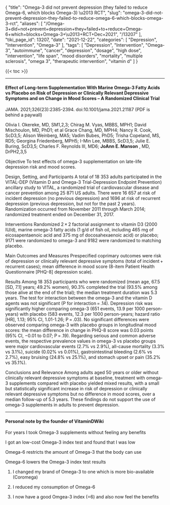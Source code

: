 {
    "title": "Omega-3 did not prevent depression (they failed to reduce Omega-6, which blocks Omega-3) \u2013 RCT",
    "slug": "omega-3-did-not-prevent-depression-they-failed-to-reduce-omega-6-which-blocks-omega-3-rct",
    "aliases": [
        "/Omega-3+did+not+prevent+depression+they+failed+to+reduce+Omega-6+which+blocks+Omega-3+\u2013+RCT+Dec+2021",
        "/13207"
    ],
    "tiki_page_id": 13207,
    "date": "2021-12-22",
    "categories": [
        "Depression",
        "Intervention",
        "Omega-3"
    ],
    "tags": [
        "Depression",
        "Intervention",
        "Omega-3",
        "autoimmune",
        "cancer",
        "depression",
        "dosage",
        "high dose",
        "intervention",
        "life span",
        "mood disorders",
        "mortality",
        "multiple sclerosis",
        "omega 3",
        "therapeutic intervention",
        "vitamin d"
    ]
}


{{< toc >}}

---

#### Effect of Long-term Supplementation With Marine Omega-3 Fatty Acids vs Placebo on Risk of Depression or Clinically Relevant Depressive Symptoms and on Change in Mood Scores – A Randomized Clinical Trial

JAMA. 2021;326(23):2385-2394. doi:10.1001/jama.2021.21187 (PDF is behind a paywall)

Olivia I. Okereke, MD, SM1,2,3; Chirag M. Vyas, MBBS, MPH1; David Mischoulon, MD, PhD1; et al Grace Chang, MD, MPH4; Nancy R. Cook, ScD3,5; Alison Weinberg, MA5; Vadim Bubes, PhD5; Trisha Copeland, MS, RD5; Georgina Friedenberg, MPH5; I-Min Lee, MBBS, ScD3,5; Julie E. Buring, ScD3,5; Charles F. Reynolds III, MD6;  **JoAnn E. Manson** , MD, DrPH2,3,5

Objective  To test effects of omega-3 supplementation on late-life depression risk and mood scores.

Design, Setting, and Participants  A total of 18 353 adults participated in the VITAL-DEP (Vitamin D and Omega-3 Trial-Depression Endpoint Prevention) ancillary study to VITAL, a randomized trial of cardiovascular disease and cancer prevention among 25 871 US adults. There were 16 657 at risk of incident depression (no previous depression) and 1696 at risk of recurrent depression (previous depression, but not for the past 2 years). Randomization occurred from November 2011 through March 2014; randomized treatment ended on December 31, 2017.

Interventions  Randomized 2 × 2 factorial assignment to vitamin D3 (2000 IU/d), marine omega-3 fatty acids (1 g/d of fish oil, including 465 mg of eicosapentaenoic acid and 375 mg of docosahexaenoic acid) or placebo; 9171 were randomized to omega-3 and 9182 were randomized to matching placebo.

Main Outcomes and Measures  Prespecified coprimary outcomes were risk of depression or clinically relevant depressive symptoms (total of incident + recurrent cases); mean difference in mood score (8-item Patient Health Questionnaire <span>[PHQ-8]</span> depression scale).

Results  Among 18 353 participants who were randomized (mean age, 67.5 <span>[SD, 7.1]</span> years; 49.2% women), 90.3% completed the trial (93.5% among those alive at the end of the trial); the median treatment duration was 5.3 years. The test for interaction between the omega-3 and the vitamin D agents was not significant (P for interaction = .14). Depression risk was significantly higher comparing omega-3 (651 events, 13.9 per 1000 person-years) with placebo (583 events, 12.3 per 1000 person-years; hazard ratio <span>[HR]</span>, 1.13; 95% CI, 1.01-1.26; P = .03). No significant differences were observed comparing omega-3 with placebo groups in longitudinal mood scores: the mean difference in change in PHQ-8 score was 0.03 points (95% CI, −0.01 to 0.07; P = .19). Regarding serious and common adverse events, the respective prevalence values in omega-3 vs placebo groups were major cardiovascular events (2.7% vs 2.9%), all-cause mortality (3.3% vs 3.1%), suicide (0.02% vs 0.01%), gastrointestinal bleeding (2.6% vs 2.7%), easy bruising (24.8% vs 25.1%), and stomach upset or pain (35.2% vs 35.1%).

Conclusions and Relevance  Among adults aged 50 years or older without clinically relevant depressive symptoms at baseline, treatment with omega-3 supplements compared with placebo yielded mixed results, with a small but statistically significant increase in risk of depression or clinically relevant depressive symptoms but no difference in mood scores, over a median follow-up of 5.3 years. These findings do not support the use of omega-3 supplements in adults to prevent depression.

---

#### Personal note by the founder of VitaminDWiki

For years I took Omega-3 supplements without feeling any benefits

I got an low-cost Omega-3 index test and found that I was low

Omega-6 restricts the amount of Omega-3 that the body can use

Omega-6 lowers the Omega-3 index test results

1. I changed my brand of Omega-3 to one which is more bio-available (Coromega)

1. I reduced my consumption of Omega-6

1. I now have a good Omgea-3 index (=6) and also now feel the benefits